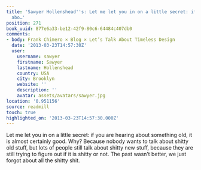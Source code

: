 ```yaml
---
title: 'Sawyer Hollenshead''s: Let me let you in on a little secret: if you are hearing
  abo…'
position: 271
book_uuid: 877e6a33-be12-42f9-80c6-64484c407db0
comments:
- body: Frank Chimero × Blog × Let’s Talk About Timeless Design
  date: '2013-03-23T14:57:30Z'
  user:
    username: sawyer
    firstname: Sawyer
    lastname: Hollenshead
    country: USA
    city: Brooklyn
    website: ''
    description: ''
    avatar: assets/avatars/sawyer.jpg
location: '0.951156'
source: readmill
touch: true
highlighted_on: '2013-03-23T14:57:30.000Z'
---
```


Let me let you in on a little secret: if you are hearing about something old, it is almost certainly good. Why? Because nobody wants to talk about shitty old stuff, but lots of people still talk about shitty new stuff, because they are still trying to figure out if it is shitty or not. The past wasn’t better, we just forgot about all the shitty shit.